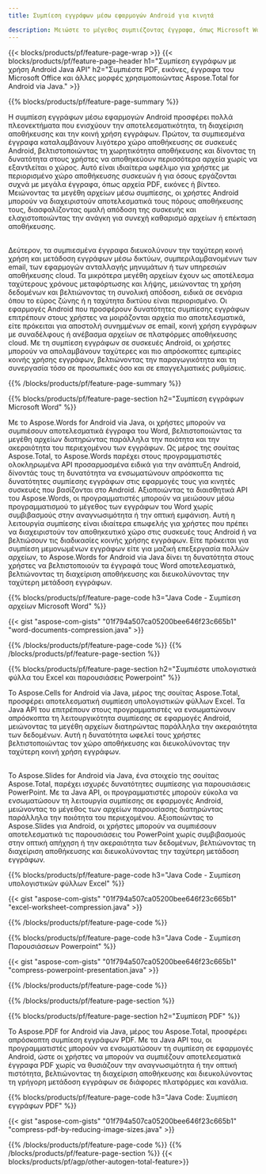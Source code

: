 ```yaml
---
title: Συμπίεση εγγράφων μέσω εφαρμογών Android για κινητά

description: Μειώστε το μέγεθος συμπιέζοντας έγγραφα, όπως Microsoft Word, Excel, PowerPoint, PDF και Εικόνες μέσω της εφαρμογής σας για κινητά. Δοκιμάστε το αποτέλεσμα συμπίεσης online.
---
```


{{< blocks/products/pf/feature-page-wrap >}}
{{< blocks/products/pf/feature-page-header h1="Συμπίεση εγγράφων με χρήση Android Java API" h2="Συμπιέστε PDF, εικόνες, έγγραφα του Microsoft Office και άλλες μορφές χρησιμοποιώντας Aspose.Total for Android via Java." >}}

{{% blocks/products/pf/feature-page-summary %}}

Η συμπίεση εγγράφων μέσω εφαρμογών Android προσφέρει πολλά πλεονεκτήματα που ενισχύουν την αποτελεσματικότητα, τη διαχείριση αποθήκευσης και την κοινή χρήση εγγράφων. Πρώτον, τα συμπιεσμένα έγγραφα καταλαμβάνουν λιγότερο χώρο αποθήκευσης σε συσκευές Android, βελτιστοποιώντας τη χωρητικότητα αποθήκευσης και δίνοντας τη δυνατότητα στους χρήστες να αποθηκεύουν περισσότερα αρχεία χωρίς να εξαντλείται ο χώρος. Αυτό είναι ιδιαίτερα ωφέλιμο για χρήστες με περιορισμένο χώρο αποθήκευσης συσκευών ή για όσους εργάζονται συχνά με μεγάλα έγγραφα, όπως αρχεία PDF, εικόνες ή βίντεο. Μειώνοντας τα μεγέθη αρχείων μέσω συμπίεσης, οι χρήστες Android μπορούν να διαχειριστούν αποτελεσματικά τους πόρους αποθήκευσης τους, διασφαλίζοντας ομαλή απόδοση της συσκευής και ελαχιστοποιώντας την ανάγκη για συνεχή καθαρισμό αρχείων ή επέκταση αποθήκευσης. <br /><br />

Δεύτερον, τα συμπιεσμένα έγγραφα διευκολύνουν την ταχύτερη κοινή χρήση και μετάδοση εγγράφων μέσω δικτύων, συμπεριλαμβανομένων των email, των εφαρμογών ανταλλαγής μηνυμάτων ή των υπηρεσιών αποθήκευσης cloud. Τα μικρότερα μεγέθη αρχείων έχουν ως αποτέλεσμα ταχύτερους χρόνους μεταφόρτωσης και λήψης, μειώνοντας τη χρήση δεδομένων και βελτιώνοντας τη συνολική απόδοση, ειδικά σε σενάρια όπου το εύρος ζώνης ή η ταχύτητα δικτύου είναι περιορισμένο. Οι εφαρμογές Android που προσφέρουν δυνατότητες συμπίεσης εγγράφων επιτρέπουν στους χρήστες να μοιράζονται αρχεία πιο αποτελεσματικά, είτε πρόκειται για αποστολή συνημμένων σε email, κοινή χρήση εγγράφων με συναδέλφους ή ανέβασμα αρχείων σε πλατφόρμες αποθήκευσης cloud. Με τη συμπίεση εγγράφων σε συσκευές Android, οι χρήστες μπορούν να απολαμβάνουν ταχύτερες και πιο απρόσκοπτες εμπειρίες κοινής χρήσης εγγράφων, βελτιώνοντας την παραγωγικότητα και τη συνεργασία τόσο σε προσωπικές όσο και σε επαγγελματικές ρυθμίσεις.

{{% /blocks/products/pf/feature-page-summary  %}}

{{% blocks/products/pf/feature-page-section  h2="Συμπίεση εγγράφων Microsoft Word" %}}

Με το Aspose.Words for Android via Java, οι χρήστες μπορούν να συμπιέσουν αποτελεσματικά έγγραφα του Word, βελτιστοποιώντας τα μεγέθη αρχείων διατηρώντας παράλληλα την ποιότητα και την ακεραιότητα του περιεχομένου των εγγράφων. Ως μέρος της σουίτας Aspose.Total, το Aspose.Words παρέχει στους προγραμματιστές ολοκληρωμένα API προσαρμοσμένα ειδικά για την ανάπτυξη Android, δίνοντάς τους τη δυνατότητα να ενσωματώνουν απρόσκοπτα τις δυνατότητες συμπίεσης εγγράφων στις εφαρμογές τους για κινητές συσκευές που βασίζονται στο Android. Αξιοποιώντας τα διαισθητικά API του Aspose.Words, οι προγραμματιστές μπορούν να μειώσουν μέσω προγραμματισμού το μέγεθος των εγγράφων του Word χωρίς συμβιβασμούς στην αναγνωσιμότητα ή την οπτική εμφάνιση. Αυτή η λειτουργία συμπίεσης είναι ιδιαίτερα επωφελής για χρήστες που πρέπει να διαχειριστούν τον αποθηκευτικό χώρο στις συσκευές τους Android ή να βελτιώσουν τις διαδικασίες κοινής χρήσης εγγράφων. Είτε πρόκειται για συμπίεση μεμονωμένων εγγράφων είτε για μαζική επεξεργασία πολλών αρχείων, το Aspose.Words for Android via Java δίνει τη δυνατότητα στους χρήστες να βελτιστοποιούν τα έγγραφά τους Word αποτελεσματικά, βελτιώνοντας τη διαχείριση αποθήκευσης και διευκολύνοντας την ταχύτερη μετάδοση εγγράφων.

{{% blocks/products/pf/feature-page-code h3="Java Code - Συμπίεση αρχείων Microsoft Word" %}}

{{< gist "aspose-com-gists" "01f794a507ca05200bee646f23c665b1" "word-documents-compression.java" >}}

{{% /blocks/products/pf/feature-page-code  %}}
{{% /blocks/products/pf/feature-page-section %}}

{{% blocks/products/pf/feature-page-section  h2="Συμπιέστε υπολογιστικά φύλλα του Excel και παρουσιάσεις Powerpoint" %}}

Το Aspose.Cells for Android via Java, μέρος της σουίτας Aspose.Total, προσφέρει αποτελεσματική συμπίεση υπολογιστικών φύλλων Excel. Τα Java API του επιτρέπουν στους προγραμματιστές να ενσωματώνουν απρόσκοπτα τη λειτουργικότητα συμπίεσης σε εφαρμογές Android, μειώνοντας τα μεγέθη αρχείων διατηρώντας παράλληλα την ακεραιότητα των δεδομένων. Αυτή η δυνατότητα ωφελεί τους χρήστες βελτιστοποιώντας τον χώρο αποθήκευσης και διευκολύνοντας την ταχύτερη κοινή χρήση εγγράφων. <br /><br />

Το Aspose.Slides for Android via Java, ένα στοιχείο της σουίτας Aspose.Total, παρέχει ισχυρές δυνατότητες συμπίεσης για παρουσιάσεις PowerPoint. Με τα Java API, οι προγραμματιστές μπορούν εύκολα να ενσωματώσουν τη λειτουργία συμπίεσης σε εφαρμογές Android, μειώνοντας το μέγεθος των αρχείων παρουσίασης διατηρώντας παράλληλα την ποιότητα του περιεχομένου. Αξιοποιώντας το Aspose.Slides για Android, οι χρήστες μπορούν να συμπιέσουν αποτελεσματικά τις παρουσιάσεις του PowerPoint χωρίς συμβιβασμούς στην οπτική απήχηση ή την ακεραιότητα των δεδομένων, βελτιώνοντας τη διαχείριση αποθήκευσης και διευκολύνοντας την ταχύτερη μετάδοση εγγράφων.

{{% blocks/products/pf/feature-page-code h3="Java Code - Συμπίεση υπολογιστικών φύλλων Excel" %}}

{{< gist "aspose-com-gists" "01f794a507ca05200bee646f23c665b1" "excel-worksheet-compression.java" >}}

{{% /blocks/products/pf/feature-page-code  %}}

{{% blocks/products/pf/feature-page-code h3="Java Code - Συμπίεση Παρουσιάσεων Powerpoint" %}}

{{< gist "aspose-com-gists" "01f794a507ca05200bee646f23c665b1" "compress-powerpoint-presentation.java" >}}

{{% /blocks/products/pf/feature-page-code  %}}

{{% /blocks/products/pf/feature-page-section %}}

{{% blocks/products/pf/feature-page-section  h2="Συμπίεση PDF" %}}

Το Aspose.PDF for Android via Java, μέρος του Aspose.Total, προσφέρει απρόσκοπτη συμπίεση εγγράφων PDF. Με τα Java API του, οι προγραμματιστές μπορούν να ενσωματώσουν τη συμπίεση σε εφαρμογές Android, ώστε οι χρήστες να μπορούν να συμπιέζουν αποτελεσματικά έγγραφα PDF χωρίς να θυσιάζουν την αναγνωσιμότητα ή την οπτική πιστότητα, βελτιώνοντας τη διαχείριση αποθήκευσης και διευκολύνοντας τη γρήγορη μετάδοση εγγράφων σε διάφορες πλατφόρμες και κανάλια.

{{% blocks/products/pf/feature-page-code h3="Java Code: Συμπίεση εγγράφων PDF" %}}

{{< gist "aspose-com-gists" "01f794a507ca05200bee646f23c665b1" "compress-pdf-by-reducing-image-sizes.java" >}}

{{% /blocks/products/pf/feature-page-code  %}}
{{% /blocks/products/pf/feature-page-section %}}
{{< blocks/products/pf/agp/other-autogen-total-feature>}}